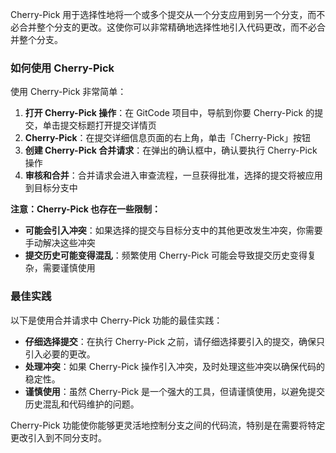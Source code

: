 
Cherry-Pick 用于选择性地将一个或多个提交从一个分支应用到另一个分支，而不必合并整个分支的更改。这使你可以非常精确地选择性地引入代码更改，而不必合并整个分支。

### 如何使用 Cherry-Pick

使用 Cherry-Pick 非常简单：

1. **打开 Cherry-Pick 操作**：在 GitCode 项目中，导航到你要 Cherry-Pick 的提交，单击提交标题打开提交详情页
2. **Cherry-Pick**：在提交详细信息页面的右上角，单击「Cherry-Pick」按钮
3. **创建 Cherry-Pick 合并请求**：在弹出的确认框中，确认要执行 Cherry-Pick 操作
4. **审核和合并**：合并请求会进入审查流程，一旦获得批准，选择的提交将被应用到目标分支中

**注意：Cherry-Pick 也存在一些限制：**

- **可能会引入冲突**：如果选择的提交与目标分支中的其他更改发生冲突，你需要手动解决这些冲突
- **提交历史可能变得混乱**：频繁使用 Cherry-Pick 可能会导致提交历史变得复杂，需要谨慎使用

### 最佳实践

以下是使用合并请求中 Cherry-Pick 功能的最佳实践：

- **仔细选择提交**：在执行 Cherry-Pick 之前，请仔细选择要引入的提交，确保只引入必要的更改。
- **处理冲突**：如果 Cherry-Pick 操作引入冲突，及时处理这些冲突以确保代码的稳定性。
- **谨慎使用**：虽然 Cherry-Pick 是一个强大的工具，但请谨慎使用，以避免提交历史混乱和代码维护的问题。

Cherry-Pick 功能使你能够更灵活地控制分支之间的代码流，特别是在需要将特定更改引入到不同分支时。